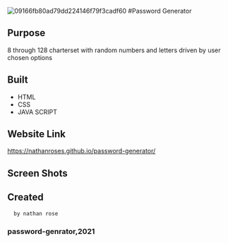 ![09166fb80ad79dd224146f79f3cadf60](https://user-images.githubusercontent.com/87315662/132160774-ec7082e4-eb07-45a5-b0d5-bbf18782d58d.png)
#Password Generator

## Purpose 
 8 through 128 charterset with random numbers and letters driven by user chosen options

## Built 
* HTML
* CSS
* JAVA SCRIPT

## Website Link
https://nathanroses.github.io/password-generator/
## Screen Shots






## Created
      by nathan rose

### password-genrator,2021
